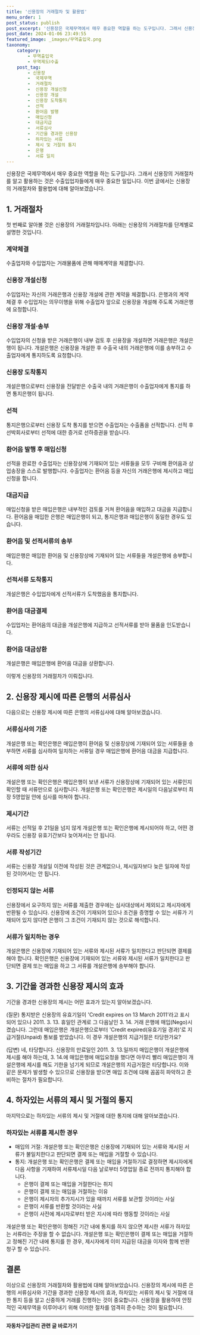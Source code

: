 ```yaml
---
title: '신용장의 거래절차 및 활용법'
menu_order: 1
post_status: publish
post_excerpt: '신용장은 국제무역에서 매우 중요한 역할을 하는 도구입니다. 그래서 신용장의 거래절차를 알고 활용하는 것은 수출입업자들에게 매우 중요한 일입니다. 이번 글에서는 신용장의 거래절차와 활용법에 대해 알아보겠습니다.'
post_date: 2024-01-06 23:49:55
featured_image: _images/무역출입국.png
taxonomy:
    category:
        - 무역출입국
        - 무역제도Ⅰ수출
    post_tag:
        - 신용장
        -  국제무역
        -  거래절차
        -  신용장 개설신청
        -  신용장 개설
        -  신용장 도착통지
        -  선적
        -  환어음 발행
        -  매입신청
        -  대금지급
        -  서류심사
        -  기간을 경과한 신용장
        -  하자있는 서류
        -  제시 및 거절의 통지
        -  은행
        -  서류 일치
---
```



신용장은 국제무역에서 매우 중요한 역할을 하는 도구입니다. 그래서 신용장의 거래절차를 알고 활용하는 것은 수출입업자들에게 매우 중요한 일입니다. 이번 글에서는 신용장의 거래절차와 활용법에 대해 알아보겠습니다.

## 1. 거래절차

첫 번째로 알아볼 것은 신용장의 거래절차입니다. 아래는 신용장의 거래절차를 단계별로 설명한 것입니다.

### 계약체결

수출업자와 수입업자는 거래물품에 관해 매매계약을 체결합니다.

### 신용장 개설신청

수입업자는 자신의 거래은행과 신용장 개설에 관한 계약을 체결합니다. 은행과의 계약 체결 후 수입업자는 의무이행을 위해 수출업자 앞으로 신용장을 개설해 주도록 거래은행에 요청합니다.

### 신용장 개설·송부

수입업자의 신청을 받은 거래은행이 내부 검토 후 신용장을 개설하면 거래은행은 개설은행이 됩니다. 개설은행은 신용장을 개설한 후 수출국 내의 거래은행에 이를 송부하고 수출업자에게 통지하도록 요청합니다.

### 신용장 도착통지

개설은행으로부터 신용장을 전달받은 수출국 내의 거래은행이 수출업자에게 통지를 하면 통지은행이 됩니다.

### 선적

통지은행으로부터 신용장 도착 통지를 받으면 수출업자는 수출품을 선적합니다. 선적 후 선박회사로부터 선적에 대한 증거로 선하증권을 받습니다.

### 환어음 발행 후 매입신청

선적을 완료한 수출업자는 신용장상에 기재되어 있는 서류들을 모두 구비해 환어음과 상업송장을 스스로 발행합니다. 수출업자는 환어음 등을 자신의 거래은행에 제시하고 매입신청을 합니다.

### 대금지급

매입신청을 받은 매입은행은 내부적인 검토를 거쳐 환어음을 매입하고 대금을 지급합니다. 환어음을 매입한 은행은 매입은행이 되고, 통지은행과 매입은행이 동일한 경우도 있습니다.

### 환어음 및 선적서류의 송부

매입은행은 매입한 환어음 및 신용장상에 기재되어 있는 서류들을 개설은행에 송부합니다.

### 선적서류 도착통지

개설은행은 수입업자에게 선적서류가 도착했음을 통지합니다.

### 환어음 대금결제

수입업자는 환어음의 대금을 개설은행에 지급하고 선적서류를 받아 물품을 인도받습니다.

### 환어음 대금상환

개설은행은 매입은행에 환어음 대금을 상환합니다.

이렇게 신용장의 거래절차가 이뤄집니다.

## 2. 신용장 제시에 따른 은행의 서류심사

다음으로는 신용장 제시에 따른 은행의 서류심사에 대해 알아보겠습니다.

### 서류심사의 기준

개설은행 또는 확인은행은 매입은행이 환어음 및 신용장상에 기재되어 있는 서류들을 송부하면 서류를 심사하여 일치하는 서류일 경우 매입은행에 환어음 대금을 지급합니다.

### 서류에 의한 심사

개설은행 또는 확인은행은 매입은행이 보낸 서류가 신용장상에 기재되어 있는 서류인지 확인할 때 서류만으로 심사합니다. 개설은행 또는 확인은행은 제시일의 다음날로부터 최장 5영업일 안에 심사를 마쳐야 합니다.

### 제시기간

서류는 선적일 후 21일을 넘지 않게 개설은행 또는 확인은행에 제시되어야 하고, 어떤 경우라도 신용장 유효기간보다 늦어져서는 안 됩니다.

### 서류 작성기간

서류는 신용장 개설일 이전에 작성된 것은 관계없으나, 제시일자보다 늦은 일자에 작성된 것이어서는 안 됩니다.

### 인정되지 않는 서류

신용장에서 요구하지 않는 서류를 제출한 경우에는 심사대상에서 제외되고 제시자에게 반환될 수 있습니다. 신용장에 조건이 기재되어 있으나 조건을 증명할 수 있는 서류가 기재되어 있지 않다면 은행이 그 조건이 기재되지 않는 것으로 해석합니다.

### 서류가 일치하는 경우

개설은행은 신용장에 기재되어 있는 서류와 제시된 서류가 일치한다고 판단되면 결제를 해야 합니다. 확인은행은 신용장에 기재되어 있는 서류와 제시된 서류가 일치한다고 판단되면 결제 또는 매입을 하고 그 서류를 개설은행에 송부해야 합니다.

## 3. 기간을 경과한 신용장 제시의 효과

기간을 경과한 신용장의 제시는 어떤 효과가 있는지 알아보겠습니다.

(질문) 통지받은 신용장의 유효기일이 'Credit expires on 13 March 2011'라고 표시되어 있으나 2011. 3. 13. 휴일인 관계로 그 다음날인 3. 14. 거래 은행에 매입(Nego)시켰습니다. 그런데 매입은행은 개설은행으로부터 'Credit expired(유효기일 경과)'로 지급거절(Unpaid) 통보를 받았습니다. 이 경우 개설은행의 지급거절은 타당한가요?

(답변) 네, 타당합니다. 신용장의 만료일인 2011. 3. 13.일까지 매입은행이 개설은행에 제시를 해야 하는데, 3. 14.에 매입은행에 매입요청을 했다면 아무리 빨리 매입은행이 개설은행에 제시를 해도 기한을 넘기게 되므로 개설은행의 지급거절은 타당합니다. 이와 같은 문제가 발생할 수 있으므로 신용장을 받으면 매입 조건에 대해 꼼꼼히 파악하고 준비하는 절차가 필요합니다.

## 4. 하자있는 서류의 제시 및 거절의 통지

마지막으로는 하자있는 서류의 제시 및 거절에 대한 통지에 대해 알아보겠습니다.

### 하자있는 서류를 제시한 경우

- 매입의 거절: 개설은행 또는 확인은행은 신용장에 기재되어 있는 서류와 제시된 서류가 불일치한다고 판단되면 결제 또는 매입을 거절할 수 있습니다.
- 통지: 개설은행 또는 확인은행은 결제 또는 매입을 거절하기로 결정하면 제시자에게 다음 사항을 기재하여 서류제시일 다음 날로부터 5영업일 종료 전까지 통지해야 합니다.
  - 은행이 결제 또는 매입을 거절한다는 취지
  - 은행이 결제 또는 매입을 거절하는 이유
  - 은행이 제시자의 추가지시가 있을 때까지 서류를 보관할 것이라는 사실
  - 은행이 서류를 반환할 것이라는 사실
  - 은행이 사전에 제시자로부터 받은 지시에 따라 행동할 것이라는 사실

개설은행 또는 확인은행이 정해진 기간 내에 통지를 하지 않으면 제시한 서류가 하자있는 서류라는 주장을 할 수 없습니다. 개설은행 또는 확인은행이 결제 또는 매입을 거절하고 정해진 기간 내에 통지를 한 경우, 제시자에게 이미 지급된 대금을 이자와 함께 반환청구 할 수 있습니다.

## 결론

이상으로 신용장의 거래절차와 활용법에 대해 알아보았습니다. 신용장의 제시에 따른 은행의 서류심사와 기간을 경과한 신용장 제시의 효과, 하자있는 서류의 제시 및 거절에 대한 통지 등을 알고 신중하게 거래를 진행하는 것이 중요합니다. 신용장을 활용하여 안정적인 국제무역을 이루어내기 위해 이러한 절차를 엄격히 준수하는 것이 필요합니다.
<!-- wp:separator -->
<hr class="wp-block-separator has-alpha-channel-opacity"/>
<!-- /wp:separator -->

<!-- wp:group {"backgroundColor":"base","layout":{"type":"constrained"}} -->
<div class="wp-block-group has-base-background-color has-background"><!-- wp:paragraph {"align":"center","fontSize":"medium"} -->
<p class="has-text-align-center has-large-font-size"><strong>자동차구입관리 관련 글 바로가기</strong></p>
<!-- /wp:paragraph -->


<!-- wp:latest-posts
{"categories":[{"id":3655,"count":19,"description":"","link":"https://uknowlaw.com/category/%ec%9e%90%eb%8f%99%ec%b0%a8%ea%b5%ac%ec%9e%85%ea%b4%80%eb%a6%ac/","name":"자동차구입관리","slug":"자동차구입관리","taxonomy":"category","parent":0,"meta":[],"_links":{"self":[{"href":"https://uknowlaw.com/wp-json/wp/v2/categories/3655"}],"collection":[{"href":"https://uknowlaw.com/wp-json/wp/v2/categories"}],"about":[{"href":"https://uknowlaw.com/wp-json/wp/v2/taxonomies/category"}],"wp:post_type":[{"href":"https://uknowlaw.com/wp-json/wp/v2/posts?categories=3655"}],"curies":[{"name":"wp","href":"https://api.w.org/{rel}","templated":true}]}}],"postsToShow":100,"excerptLength":28,"postLayout":"grid","columns":2,"featuredImageAlign":"left","featuredImageSizeSlug":"large","fontSize":"small"} /--></div>
<!-- /wp:group -->